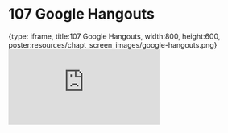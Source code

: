 # 107 Google Hangouts
 
{type: iframe, title:107 Google Hangouts, width:800, height:600, poster:resources/chapt_screen_images/google-hangouts.png}
![](https://datatrail-jhu.github.io/DataTrail/no_toc/google-hangouts.html)
 

 
